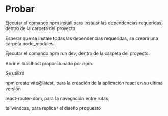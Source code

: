 # Probar

Ejecutar el comando npm install para instalar las dependencias requeridas, dentro de la carpeta del proyecto.

Esperar que se instale todas las dependencias requeridas, se creará una carpeta node_modules.

Ejecutar el comando npm run dev, dentro de la carpeta del proyecto.

Abrir el loaclhost proporcionado por npm.

Se utilizó 

npm create vite@latest, para la creación de la aplicación react en su ultima versión

react-router-dom, para la navegación entre rutas

tailwindcss, para replicar el diseño propuesto

